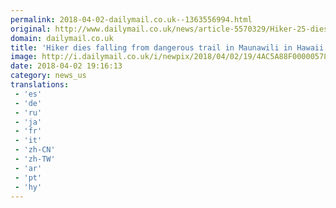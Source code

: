 ```yaml
---
permalink: 2018-04-02-dailymail.co.uk--1363556994.html
original: http://www.dailymail.co.uk/news/article-5570329/Hiker-25-dies-falling-hundreds-feet-dangerous-trail-Maunawili-Hawaii.html?ITO=1490&ns_mchannel=rss&ns_campaign=1490
domain: dailymail.co.uk
title: 'Hiker dies falling from dangerous trail in Maunawili in Hawaii '
image: http://i.dailymail.co.uk/i/newpix/2018/04/02/19/4AC5A88F00000578-0-image-a-4_1522693057590.jpg
date: 2018-04-02 19:16:13
category: news_us
translations: 
 - 'es'
 - 'de'
 - 'ru'
 - 'ja'
 - 'fr'
 - 'it'
 - 'zh-CN'
 - 'zh-TW'
 - 'ar'
 - 'pt'
 - 'hy'
---
```


